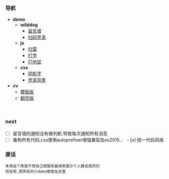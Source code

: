 


### 导航
   
  * **demo** 
    * **wilddog**
        * [留言墙](https://zhangyuhan2016.github.io/views/mesWall.html)
        * [扫码登录](./demo/qrcode/REMADE.md)
    * **js**
        * [扫雷](https://zhangyuhan2016.github.io/views/mine.html)
        * [打字](https://zhangyuhan2016.github.io/views/gameType.html)
        * [打地鼠](https://zhangyuhan2016.github.io/views/%E6%89%93%E5%9C%B0%E9%BC%A0.html)
    * **css**
        * [阴影字](https://zhangyuhan2016.github.io/views/Font_3D.html)
        * [登录背景](https://zhangyuhan2016.github.io/views/login.html)
  * **cv**
    * [模板版](https://zhangyuhan2016.github.io/)
    * [翻页版](https://zhangyuhan2016.github.io/views/cv1.html) 
     
    
     
### next
   - [ ] 留言墙的通知没有做判断,导致每次通知所有消息
   - [ ] 重构所有代码,css使用autoprefixer增强兼容及es2015...
   - [x] 统一代码风格
### 废话
    本来这个库是不想自己搭服务器用来展示个人静态简历的
    现在呢,把所有的小demo都放在这里
    

